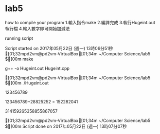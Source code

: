 # lab5
  how to compile your program 
  1.輸入指令make
  2.編譯完成
  3.執行Hugeint.out執行檔
  4.輸入數字即可開始加減法
  
  
  running script
  
  Script started on 2017年05月22日 (週一) 13時06分51秒
[01;32mpd2vm@pd2vm-VirtualBox[01;34m ~/Computer Science/lab5 $[00m make

g++ -o Hugeint.out Hugeint.cpp

[01;32mpd2vm@pd2vm-VirtualBox[01;34m ~/Computer Science/lab5 $[00m ./Hugeint.out 

123456789

123456789+28825252 = 152282041

314159265358855867057

[01;32mpd2vm@pd2vm-VirtualBox[01;34m ~/Computer Science/lab5 $[00m 
Script done on 2017年05月22日 (週一) 13時07分07秒
